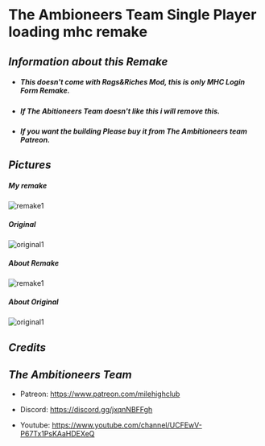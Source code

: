 # The Ambioneers Team Single Player loading mhc remake

## ***Information about this Remake***

- ##### ***This doesn't come with Rags&Riches Mod, this is only MHC Login Form Remake.*** 
- ##### ***If The Abitioneers Team doesn't like this i will remove this.***
- ##### ***If you want the building Please buy it from The Ambitioneers team Patreon.***

## ***Pictures***
##### **My remake**
![remake1](https://i.imgur.com/T28FafW.png)
##### **Original**
![original1](https://cdn.discordapp.com/attachments/869880878011138109/878992442421018644/unknown.png)

##### **About Remake**
![remake1](https://i.imgur.com/d6keeRH.png)
##### **About Original**
![original1](https://media.discordapp.net/attachments/869880878011138109/878992464118181908/unknown.png)

## ***Credits***

## ***The Ambitioneers Team*** 

- Patreon: https://www.patreon.com/milehighclub

- Discord: https://discord.gg/jxqnNBFFgh

- Youtube: https://www.youtube.com/channel/UCFEwV-P67Tx1PsKAaHDEXeQ
